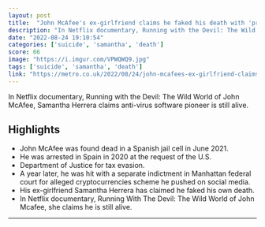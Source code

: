 ```yaml
---
layout: post
title:  "John McAfee's ex-girlfriend claims he faked his death with 'pretend' suicide after receiving mysterious call"
description: "In Netflix documentary, Running with the Devil: The Wild World of John McAfee, Samantha Herrera claims anti-virus software pioneer is still alive."
date: "2022-08-24 19:10:54"
categories: ['suicide', 'samantha', 'death']
score: 66
image: "https://i.imgur.com/VPWQWQ9.jpg"
tags: ['suicide', 'samantha', 'death']
link: "https://metro.co.uk/2022/08/24/john-mcafees-ex-girlfriend-claims-he-faked-his-death-with-pretend-suicide-17234526/"
---
```


In Netflix documentary, Running with the Devil: The Wild World of John McAfee, Samantha Herrera claims anti-virus software pioneer is still alive.

## Highlights

- John McAfee was found dead in a Spanish jail cell in June 2021.
- He was arrested in Spain in 2020 at the request of the U.S.
- Department of Justice for tax evasion.
- A year later, he was hit with a separate indictment in Manhattan federal court for alleged cryptocurrencies scheme he pushed on social media.
- His ex-girlfriend Samantha Herrera has claimed he faked his own death.
- In Netflix documentary, Running With The Devil: The Wild World of John Mcafee, she claims he is still alive.

---
